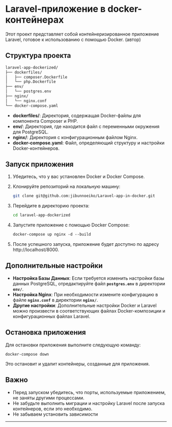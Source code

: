 # Laravel-приложение в docker-контейнерах
Этот проект представляет собой контейнеризированное приложение Laravel, готовое к использованию с помощью Docker. (автор)

## **Структура проекта**

```bash
laravel-app-dockerized/
├── dockerfiles/
│   ├── composer.Dockerfile
│   └── php.Dockerfile
├── env/
│   └── postgres.env
├── nginx/
│   └── nginx.conf
└── docker-compose.yaml
```

- **dockerfiles/**: Директория, содержащая Docker-файлы для компонента Composer и PHP.
- **env/**: Директория, где находится файл с переменными окружения для PostgreSQL.
- **nginx/**: Директория с конфигурационным файлом Nginx.
- **docker-compose.yaml**: Файл, определяющий структуру и настройки Docker-контейнеров.

## **Запуск приложения**

1. Убедитесь, что у вас установлен Docker и Docker Compose.
2. Клонируйте репозиторий на локальную машину:
    
    ```bash
    git clone git@github.com:jibunnoeiko/Laravel-app-in-docker.git
    ```
    
3. Перейдите в директорию проекта:
    
    ```bash
    cd laravel-app-dockerized
    ```
5. Запустите приложение с помощью Docker Compose:
    
    ```css
    docker-compose up nginx -d --build
    ```
    
6. После успешного запуска, приложение будет доступно по адресу http://localhost/8000.

## **Дополнительные настройки**

- **Настройка Базы Данных**: Если требуется изменить настройки базы данных PostgreSQL, отредактируйте файл **`postgres.env`** в директории **`env/`**.
- **Настройка Nginx**: При необходимости измените конфигурацию в файле **`nginx.conf`** в директории **`nginx/`**.
- **Другие настройки**: Дополнительные настройки Docker и Laravel можно произвести в соответствующих файлах Docker-композиции и конфигурационных файлах Laravel.

## **Остановка приложения**

Для остановки приложения выполните следующую команду:

```
docker-compose down
```

Это остановит и удалит контейнеры, созданные для приложения.

## **Важно**

- Перед запуском убедитесь, что порты, используемые приложением, не заняты другими процессами.
- Не забудьте выполнить миграции и настройку Laravel после запуска контейнеров, если это необходимо.
- Не забываем установить зависимости 

---
